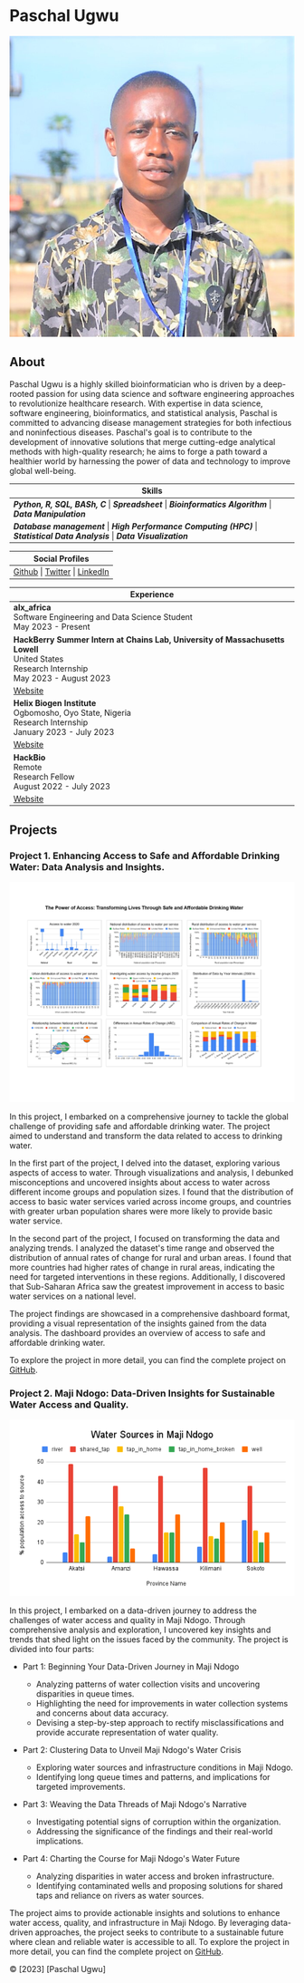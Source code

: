 # Paschal Ugwu

![Profile Picture](https://github.com/paschalugwu/paschalugwu/blob/master/Image/Personal/Paschal%20Ugwu%20-%20Professional%20Picture.png)

## About
Paschal Ugwu is a highly skilled bioinformatician who is driven by a deep-rooted passion for using data science and software engineering approaches to revolutionize healthcare research. With expertise in data science, software engineering, bioinformatics, and statistical analysis, Paschal is committed to advancing disease management strategies for both infectious and noninfectious diseases. Paschal's goal is to contribute to the development of innovative solutions that merge cutting-edge analytical methods with high-quality research; he aims to forge a path toward a healthier world by harnessing the power of data and technology to improve global well-being.


| **Skills** | 
| --- | 
| ***Python, R, SQL, BASh, C***  \|  ***Spreadsheet***  \|  ***Bioinformatics Algorithm***  \|  ***Data Manipulation*** | 
| ***Database management***  \|  ***High Performance Computing (HPC)***  \|  ***Statistical Data Analysis***  \|  ***Data Visualization*** | 
 
| Social Profiles | 
| --- | 
| [Github](https://github.com/paschalugwu) \| [Twitter](https://twitter.com/Paschal_Ugwu001) \| [LinkedIn](https://www.linkedin.com/in/paschal-ugwu-52abb6229/) | 
 
| Experience | 
| --- | 
| **alx_africa**<br>Software Engineering and Data Science Student<br>May 2023 - Present | 
| **HackBerry Summer Intern at Chains Lab, University of Massachusetts Lowell**<br>United States<br>Research Internship<br>May 2023 - August 2023
[Website](https://fredericchain.weebly.com/humans.html) | 
| **Helix Biogen Institute**<br>Ogbomosho, Oyo State, Nigeria<br>Research Internship<br>January 2023 - July 2023
[Website](https://www.helixbiogeninstitute.org) | 
| **HackBio**<br>Remote<br>Research Fellow<br>August 2022 - July 2023
[Website](https://thehackbio.com) | 


## Projects

### Project 1. Enhancing Access to Safe and Affordable Drinking Water: Data Analysis and Insights.
![Dashboard Display](https://github.com/paschalugwu/paschalugwu/blob/master/Image/project1/dashboard.jpg)

In this project, I embarked on a comprehensive journey to tackle the global challenge of providing safe and affordable drinking water. The project aimed to understand and transform the data related to access to drinking water.  
 
In the first part of the project, I delved into the dataset, exploring various aspects of access to water. Through visualizations and analysis, I debunked misconceptions and uncovered insights about access to water across different income groups and population sizes. I found that the distribution of access to basic water services varied across income groups, and countries with greater urban population shares were more likely to provide basic water service. 
 
In the second part of the project, I focused on transforming the data and analyzing trends. I analyzed the dataset's time range and observed the distribution of annual rates of change for rural and urban areas. I found that more countries had higher rates of change in rural areas, indicating the need for targeted interventions in these regions. Additionally, I discovered that Sub-Saharan Africa saw the greatest improvement in access to basic water services on a national level. 
 
The project findings are showcased in a comprehensive dashboard format, providing a visual representation of the insights gained from the data analysis. The dashboard provides an overview of access to safe and affordable drinking water. 
 
To explore the project in more detail, you can find the complete project on [GitHub](https://github.com/paschalugwu/Integrated_Project-Access_To_Drinking_Water).

### Project 2. Maji Ndogo: Data-Driven Insights for Sustainable Water Access and Quality.
![Water Sources in Maji Ndogo](https://github.com/paschalugwu/paschalugwu/blob/master/Image/project2/water_sources_visual.png)

In this project, I embarked on a data-driven journey to address the challenges of water access and quality in Maji Ndogo. Through comprehensive analysis and exploration, I uncovered key insights and trends that shed light on the issues faced by the community. The project is divided into four parts: 
 
- Part 1: Beginning Your Data-Driven Journey in Maji Ndogo 
   - Analyzing patterns of water collection visits and uncovering disparities in queue times. 
   - Highlighting the need for improvements in water collection systems and concerns about data accuracy. 
   - Devising a step-by-step approach to rectify misclassifications and provide accurate representation of water quality. 
 
- Part 2: Clustering Data to Unveil Maji Ndogo's Water Crisis 
   - Exploring water sources and infrastructure conditions in Maji Ndogo. 
   - Identifying long queue times and patterns, and implications for targeted improvements. 
    
- Part 3: Weaving the Data Threads of Maji Ndogo's Narrative 
   - Investigating potential signs of corruption within the organization. 
   - Addressing the significance of the findings and their real-world implications. 
    
- Part 4: Charting the Course for Maji Ndogo's Water Future 
   - Analyzing disparities in water access and broken infrastructure. 
   - Identifying contaminated wells and proposing solutions for shared taps and reliance on rivers as water sources. 
    
The project aims to provide actionable insights and solutions to enhance water access, quality, and infrastructure in Maji Ndogo. By leveraging data-driven approaches, the project seeks to contribute to a sustainable future where clean and reliable water is accessible to all. To explore the project in more detail, you can find the complete project on [GitHub](https://github.com/paschalugwu/paschalugwu/blob/master/Image/project2/water_sources_visual.png).


© [2023] [Paschal Ugwu]
